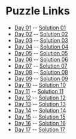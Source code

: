 # Puzzle Links

- [Day 01](https://adventofcode.com/2024/day/1) -- [Solution 01](/puzzles/day01/main.go)
- [Day 02](https://adventofcode.com/2024/day/2) -- [Solution 02](/puzzles/day02/main.go)
- [Day 03](https://adventofcode.com/2024/day/3) -- [Solution 03](/puzzles/day03/main.go)
- [Day 04](https://adventofcode.com/2024/day/4) -- [Solution 04](/puzzles/day04/main.go)
- [Day 05](https://adventofcode.com/2024/day/5) -- [Solution 05](/puzzles/day05/main.go)
- [Day 06](https://adventofcode.com/2024/day/6) -- [Solution 06](/puzzles/day06/main.go)
- [Day 07](https://adventofcode.com/2024/day/7) -- [Solution 07](/puzzles/day07/main.go)
- [Day 08](https://adventofcode.com/2024/day/8) -- [Solution 08](/puzzles/day08/main.go)
- [Day 09](https://adventofcode.com/2024/day/9) -- [Solution 09](/puzzles/day09/main.go)
- [Day 10](https://adventofcode.com/2024/day/10) -- [Solution 10](/puzzles/day10/main.go)
- [Day 11](https://adventofcode.com/2024/day/11) -- [Solution 11](/puzzles/day11/main.go)
- [Day 12](https://adventofcode.com/2024/day/12) -- [Solution 12](/puzzles/day12/main.go)
- [Day 13](https://adventofcode.com/2024/day/13) -- [Solution 13](/puzzles/day13/main.go)
- [Day 14](https://adventofcode.com/2024/day/14) -- [Solution 14](/puzzles/day14/main.go)
- [Day 15](https://adventofcode.com/2024/day/15) -- [Solution 15](/puzzles/day15/main.go)
- [Day 16](https://adventofcode.com/2024/day/16) -- [Solution 16](/puzzles/day16/main.go)
- [Day 17](https://adventofcode.com/2024/day/17) -- [Solution 17](/puzzles/day17/main.go)
  <!-- - [Day 18](https://adventofcode.com/2024/day/18) -- [Solution 18](/puzzles/day18/main.go) -->
  <!-- - [Day 19](https://adventofcode.com/2024/day/19) -- [Solution 19](/puzzles/day19/main.go) -->
  <!-- - [Day 20](https://adventofcode.com/2024/day/20) -- [Solution 20](/puzzles/day20/main.go) -->
  <!-- - [Day 21](https://adventofcode.com/2024/day/21) -- [Solution 21](/puzzles/day21/main.go) -->
  <!-- - [Day 22](https://adventofcode.com/2024/day/22) -- [Solution 22](/puzzles/day22/main.go) -->
  <!-- - [Day 23](https://adventofcode.com/2024/day/23) -- [Solution 23](/puzzles/day23/main.go) -->
  <!-- - [Day 24](https://adventofcode.com/2024/day/24) -- [Solution 24](/puzzles/day24/main.go) -->
  <!-- - [Day 25](https://adventofcode.com/2024/day/25) -- [Solution 25](/puzzles/day25/main.go) -->
